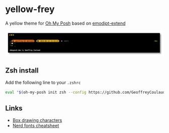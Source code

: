 # yellow-frey
A yellow theme for [Oh My Posh](https://ohmyposh.dev) based on [emodipt-extend](https://ohmyposh.dev/docs/themes#emodipt-extend)

![A screen capture of the prompt](theme.png)

## Zsh install

Add the following line to your `.zshrc`

```sh
eval "$(oh-my-posh init zsh --config https://github.com/GeoffreyCoulaud/omp-theme-yellow-frey/raw/main/yellow-frey.omp.json)"
```

## Links

- [Box drawing characters](https://en.wikipedia.org/wiki/Box-drawing_characters)
- [Nerd fonts cheatsheet](https://www.nerdfonts.com/cheat-sheet)